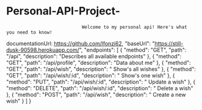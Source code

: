# Personal-API-Project-



                                Welcome to my personal api! Here's what you need to know!
 
  documentationUrl: https://github.com/lfonzi62,
  "baseUrl": "https://still-dusk-90598.herokuapp.com/",
  "endpoints": [
    {
      "method": "GET",
      "path": "/api",
      "description": "Describes all available endpoints"
    },
    {
      "method": "GET",
      "path": "/api/profile",
      "description": "Data about me"
    },
    {
      "method": "GET",
      "path": "/api/wish",
      "description": " Show's all wishes"
    },
    {
      "method": "GET",
      "path": "/api/wish/:id",
      "description": " Show's one wish"
    },
    {
      "method": "PUT",
      "path": "/api/wish/:id",
      "description": " Update a wish"
    },
    {
      "method": "DELETE",
      "path": "/api/wish/:id",
      "description": " Delete a wish"
    },
    {
      "method": "POST",
      "path": "/api/wish",
      "description": " Create a new wish"
    }
  ]
}

